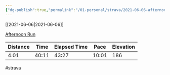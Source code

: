 ```yaml
---
{"dg-publish":true,"permalink":"/01-personal/strava/2021-06-06-afternoon-run/"}
---
```



[[2021-06-06\|2021-06-06]]

[Afternoon Run](https://www.strava.com/activities/5443948007)

| Distance | Time  | Elapsed Time | Pace  | Elevation |
| -------- | ----- | ------------ | ----- | --------- |
| 4.01     | 40:11 | 43:27        | 10:01 | 186       |




#strava

